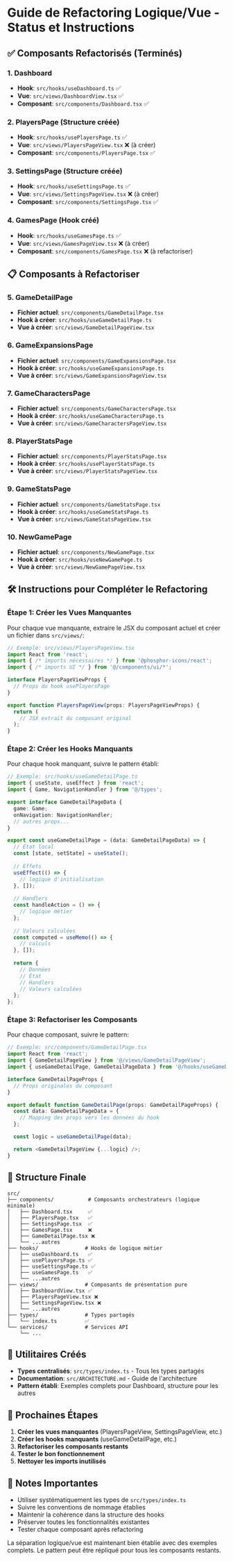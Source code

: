 # Guide de Refactoring Logique/Vue - Status et Instructions

## ✅ Composants Refactorisés (Terminés)

### 1. Dashboard
- **Hook**: `src/hooks/useDashboard.ts` ✅
- **Vue**: `src/views/DashboardView.tsx` ✅ 
- **Composant**: `src/components/Dashboard.tsx` ✅

### 2. PlayersPage (Structure créée)
- **Hook**: `src/hooks/usePlayersPage.ts` ✅
- **Vue**: `src/views/PlayersPageView.tsx` ❌ (à créer)
- **Composant**: `src/components/PlayersPage.tsx` ✅

### 3. SettingsPage (Structure créée)
- **Hook**: `src/hooks/useSettingsPage.ts` ✅
- **Vue**: `src/views/SettingsPageView.tsx` ❌ (à créer)
- **Composant**: `src/components/SettingsPage.tsx` ✅

### 4. GamesPage (Hook créé)
- **Hook**: `src/hooks/useGamesPage.ts` ✅
- **Vue**: `src/views/GamesPageView.tsx` ❌ (à créer)
- **Composant**: `src/components/GamesPage.tsx` ❌ (à refactoriser)

## 📋 Composants à Refactoriser

### 5. GameDetailPage
- **Fichier actuel**: `src/components/GameDetailPage.tsx`
- **Hook à créer**: `src/hooks/useGameDetailPage.ts`
- **Vue à créer**: `src/views/GameDetailPageView.tsx`

### 6. GameExpansionsPage
- **Fichier actuel**: `src/components/GameExpansionsPage.tsx`
- **Hook à créer**: `src/hooks/useGameExpansionsPage.ts`
- **Vue à créer**: `src/views/GameExpansionsPageView.tsx`

### 7. GameCharactersPage
- **Fichier actuel**: `src/components/GameCharactersPage.tsx`
- **Hook à créer**: `src/hooks/useGameCharactersPage.ts`
- **Vue à créer**: `src/views/GameCharactersPageView.tsx`

### 8. PlayerStatsPage
- **Fichier actuel**: `src/components/PlayerStatsPage.tsx`
- **Hook à créer**: `src/hooks/usePlayerStatsPage.ts`
- **Vue à créer**: `src/views/PlayerStatsPageView.tsx`

### 9. GameStatsPage
- **Fichier actuel**: `src/components/GameStatsPage.tsx`
- **Hook à créer**: `src/hooks/useGameStatsPage.ts`
- **Vue à créer**: `src/views/GameStatsPageView.tsx`

### 10. NewGamePage
- **Fichier actuel**: `src/components/NewGamePage.tsx`
- **Hook à créer**: `src/hooks/useNewGamePage.ts`
- **Vue à créer**: `src/views/NewGamePageView.tsx`

## 🛠️ Instructions pour Compléter le Refactoring

### Étape 1: Créer les Vues Manquantes

Pour chaque vue manquante, extraire le JSX du composant actuel et créer un fichier dans `src/views/`:

```typescript
// Exemple: src/views/PlayersPageView.tsx
import React from 'react';
import { /* imports nécessaires */ } from '@phosphor-icons/react';
import { /* imports UI */ } from '@/components/ui/*';

interface PlayersPageViewProps {
  // Props du hook usePlayersPage
}

export function PlayersPageView(props: PlayersPageViewProps) {
  return (
    // JSX extrait du composant original
  );
}
```

### Étape 2: Créer les Hooks Manquants

Pour chaque hook manquant, suivre le pattern établi:

```typescript
// Exemple: src/hooks/useGameDetailPage.ts
import { useState, useEffect } from 'react';
import { Game, NavigationHandler } from '@/types';

export interface GameDetailPageData {
  game: Game;
  onNavigation: NavigationHandler;
  // autres props...
}

export const useGameDetailPage = (data: GameDetailPageData) => {
  // État local
  const [state, setState] = useState();
  
  // Effets
  useEffect(() => {
    // logique d'initialisation
  }, []);
  
  // Handlers
  const handleAction = () => {
    // logique métier
  };
  
  // Valeurs calculées
  const computed = useMemo(() => {
    // calculs
  }, []);
  
  return {
    // Données
    // État
    // Handlers
    // Valeurs calculées
  };
};
```

### Étape 3: Refactoriser les Composants

Pour chaque composant, suivre le pattern:

```typescript
// Exemple: src/components/GameDetailPage.tsx
import React from 'react';
import { GameDetailPageView } from '@/views/GameDetailPageView';
import { useGameDetailPage, GameDetailPageData } from '@/hooks/useGameDetailPage';

interface GameDetailPageProps {
  // Props originales du composant
}

export default function GameDetailPage(props: GameDetailPageProps) {
  const data: GameDetailPageData = {
    // Mapping des props vers les données du hook
  };

  const logic = useGameDetailPage(data);

  return <GameDetailPageView {...logic} />;
}
```

## 📁 Structure Finale

```
src/
├── components/           # Composants orchestrateurs (logique minimale)
│   ├── Dashboard.tsx     ✅
│   ├── PlayersPage.tsx   ✅
│   ├── SettingsPage.tsx  ✅
│   ├── GamesPage.tsx     ❌
│   ├── GameDetailPage.tsx ❌
│   └── ...autres
├── hooks/               # Hooks de logique métier
│   ├── useDashboard.ts   ✅
│   ├── usePlayersPage.ts ✅
│   ├── useSettingsPage.ts ✅
│   ├── useGamesPage.ts   ✅
│   └── ...autres
├── views/               # Composants de présentation pure
│   ├── DashboardView.tsx ✅
│   ├── PlayersPageView.tsx ❌
│   ├── SettingsPageView.tsx ❌
│   └── ...autres
├── types/               # Types partagés
│   └── index.ts         ✅
└── services/            # Services API
    └── ...
```

## 🔧 Utilitaires Créés

- **Types centralisés**: `src/types/index.ts` - Tous les types partagés
- **Documentation**: `src/ARCHITECTURE.md` - Guide de l'architecture
- **Pattern établi**: Exemples complets pour Dashboard, structure pour les autres

## 🎯 Prochaines Étapes

1. **Créer les vues manquantes** (PlayersPageView, SettingsPageView, etc.)
2. **Créer les hooks manquants** (useGameDetailPage, etc.)
3. **Refactoriser les composants restants**
4. **Tester le bon fonctionnement**
5. **Nettoyer les imports inutilisés**

## 📝 Notes Importantes

- Utiliser systématiquement les types de `src/types/index.ts`
- Suivre les conventions de nommage établies
- Maintenir la cohérence dans la structure des hooks
- Préserver toutes les fonctionnalités existantes
- Tester chaque composant après refactoring

La séparation logique/vue est maintenant bien établie avec des exemples complets. Le pattern peut être répliqué pour tous les composants restants.
